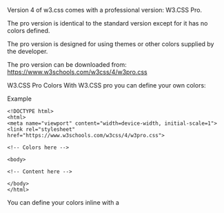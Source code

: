 Version 4 of w3.css comes with a professional version: W3.CSS Pro.

The pro version is identical to the standard version except for it has no colors defined.

The pro version is designed for using themes or other colors supplied by the developer.

The pro version can be downloaded from: https://www.w3schools.com/w3css/4/w3pro.css

W3.CSS Pro Colors
With W3.CSS pro you can define your own colors:

Example
```
<!DOCTYPE html>
<html>
<meta name="viewport" content="width=device-width, initial-scale=1">
<link rel="stylesheet" href="https://www.w3schools.com/w3css/4/w3pro.css">

<!-- Colors here -->

<body>

<!-- Content here -->

</body>
</html>
```
You can define your colors inline with a <style> tag:

Example
```
<style>
.w3-amber{color:#000!important;background-color:#ffc107!important}
</style>
```
Or you can load your own themes:

Example
```
<link rel="stylesheet" href="/lib/w3-theme-amber.css">
```

